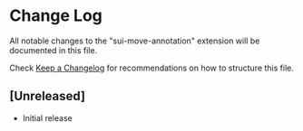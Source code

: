 # Change Log

All notable changes to the "sui-move-annotation" extension will be documented in this file.

Check [Keep a Changelog](http://keepachangelog.com/) for recommendations on how to structure this file.

## [Unreleased]

- Initial release